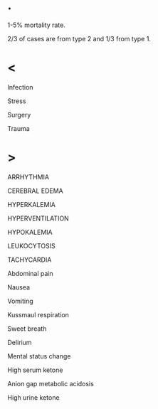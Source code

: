 # .

1-5% mortality rate.

2/3 of cases are from type 2 and 1/3 from type 1.

# <

Infection

Stress

Surgery

Trauma

# >

ARRHYTHMIA

CEREBRAL EDEMA

HYPERKALEMIA

HYPERVENTILATION

HYPOKALEMIA

LEUKOCYTOSIS

TACHYCARDIA

Abdominal pain

Nausea

Vomiting

Kussmaul respiration

Sweet breath

Delirium

Mental status change

High serum ketone

Anion gap metabolic acidosis

High urine ketone
